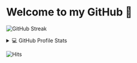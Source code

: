 # Welcome to my GitHub 👋

![GitHub Streak](https://github-readme-streak-stats.herokuapp.com?user=lisy0123&theme=react&hide_border=false&date_format=M%20j%5B%2C%20Y%5D)

<details>
  <summary> 💻 GitHub Profile Stats </summary>
  <div markdown="1">

![GitHub stats](https://github-readme-stats.vercel.app/api?username=lisy0123&show_icons=true&theme=react)![Top Langs](https://github-readme-stats.vercel.app/api/top-langs/?username=lisy0123&layout=compact&langs_count=8&theme=react)

  </div>
</details>



![Hits](https://hits.seeyoufarm.com/api/count/incr/badge.svg?url=https%3A%2F%2Fgithub.com%2Flisy0123&count_bg=%237AD138&title_bg=%23555555&icon=github.svg&icon_color=%23E7E7E7&title=Profile+Views&edge_flat=false)

